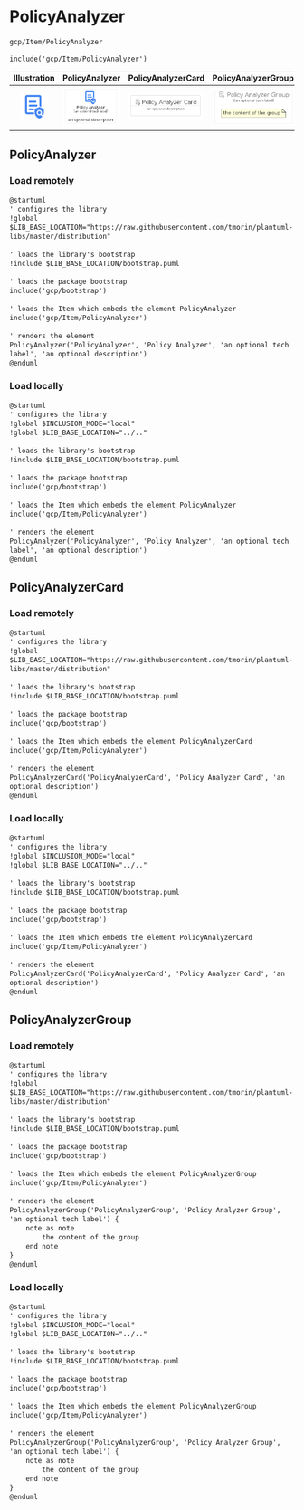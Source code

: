 # PolicyAnalyzer


```text
gcp/Item/PolicyAnalyzer
```

```text
include('gcp/Item/PolicyAnalyzer')
```



| Illustration | PolicyAnalyzer | PolicyAnalyzerCard | PolicyAnalyzerGroup |
| :---: | :---: | :---: | :---: |
| ![illustration for Illustration](../../gcp/Item/PolicyAnalyzer.png) | ![illustration for PolicyAnalyzer](../../gcp/Item/PolicyAnalyzer.Local.png) | ![illustration for PolicyAnalyzerCard](../../gcp/Item/PolicyAnalyzerCard.Local.png) | ![illustration for PolicyAnalyzerGroup](../../gcp/Item/PolicyAnalyzerGroup.Local.png) |




## PolicyAnalyzer

### Load remotely
```plantuml
@startuml
' configures the library
!global $LIB_BASE_LOCATION="https://raw.githubusercontent.com/tmorin/plantuml-libs/master/distribution"

' loads the library's bootstrap
!include $LIB_BASE_LOCATION/bootstrap.puml

' loads the package bootstrap
include('gcp/bootstrap')

' loads the Item which embeds the element PolicyAnalyzer
include('gcp/Item/PolicyAnalyzer')

' renders the element
PolicyAnalyzer('PolicyAnalyzer', 'Policy Analyzer', 'an optional tech label', 'an optional description')
@enduml
```

### Load locally
```plantuml
@startuml
' configures the library
!global $INCLUSION_MODE="local"
!global $LIB_BASE_LOCATION="../.."

' loads the library's bootstrap
!include $LIB_BASE_LOCATION/bootstrap.puml

' loads the package bootstrap
include('gcp/bootstrap')

' loads the Item which embeds the element PolicyAnalyzer
include('gcp/Item/PolicyAnalyzer')

' renders the element
PolicyAnalyzer('PolicyAnalyzer', 'Policy Analyzer', 'an optional tech label', 'an optional description')
@enduml
```

## PolicyAnalyzerCard

### Load remotely
```plantuml
@startuml
' configures the library
!global $LIB_BASE_LOCATION="https://raw.githubusercontent.com/tmorin/plantuml-libs/master/distribution"

' loads the library's bootstrap
!include $LIB_BASE_LOCATION/bootstrap.puml

' loads the package bootstrap
include('gcp/bootstrap')

' loads the Item which embeds the element PolicyAnalyzerCard
include('gcp/Item/PolicyAnalyzer')

' renders the element
PolicyAnalyzerCard('PolicyAnalyzerCard', 'Policy Analyzer Card', 'an optional description')
@enduml
```

### Load locally
```plantuml
@startuml
' configures the library
!global $INCLUSION_MODE="local"
!global $LIB_BASE_LOCATION="../.."

' loads the library's bootstrap
!include $LIB_BASE_LOCATION/bootstrap.puml

' loads the package bootstrap
include('gcp/bootstrap')

' loads the Item which embeds the element PolicyAnalyzerCard
include('gcp/Item/PolicyAnalyzer')

' renders the element
PolicyAnalyzerCard('PolicyAnalyzerCard', 'Policy Analyzer Card', 'an optional description')
@enduml
```

## PolicyAnalyzerGroup

### Load remotely
```plantuml
@startuml
' configures the library
!global $LIB_BASE_LOCATION="https://raw.githubusercontent.com/tmorin/plantuml-libs/master/distribution"

' loads the library's bootstrap
!include $LIB_BASE_LOCATION/bootstrap.puml

' loads the package bootstrap
include('gcp/bootstrap')

' loads the Item which embeds the element PolicyAnalyzerGroup
include('gcp/Item/PolicyAnalyzer')

' renders the element
PolicyAnalyzerGroup('PolicyAnalyzerGroup', 'Policy Analyzer Group', 'an optional tech label') {
    note as note
        the content of the group
    end note
}
@enduml
```

### Load locally
```plantuml
@startuml
' configures the library
!global $INCLUSION_MODE="local"
!global $LIB_BASE_LOCATION="../.."

' loads the library's bootstrap
!include $LIB_BASE_LOCATION/bootstrap.puml

' loads the package bootstrap
include('gcp/bootstrap')

' loads the Item which embeds the element PolicyAnalyzerGroup
include('gcp/Item/PolicyAnalyzer')

' renders the element
PolicyAnalyzerGroup('PolicyAnalyzerGroup', 'Policy Analyzer Group', 'an optional tech label') {
    note as note
        the content of the group
    end note
}
@enduml
```

